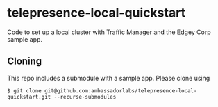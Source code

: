 # telepresence-local-quickstart
Code to set up a local cluster with Traffic Manager and the Edgey Corp sample app.

## Cloning
This repo includes a submodule with a sample app. Please clone using
```shell
$ git clone git@github.com:ambassadorlabs/telepresence-local-quickstart.git --recurse-submodules
```
